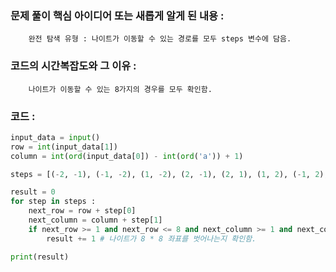 ### 문제 풀이 핵심 아이디어 또는 새롭게 알게 된 내용 :
        완전 탐색 유형 : 나이트가 이동할 수 있는 경로를 모두 steps 변수에 담음.

### 코드의 시간복잡도와 그 이유 :
        나이트가 이동할 수 있는 8가지의 경우를 모두 확인함.

### 코드 :
```python
input_data = input()
row = int(input_data[1])
column = int(ord(input_data[0]) - int(ord('a')) + 1)

steps = [(-2, -1), (-1, -2), (1, -2), (2, -1), (2, 1), (1, 2), (-1, 2), (-2, 1)]

result = 0
for step in steps :
    next_row = row + step[0]
    next_column = column + step[1]
    if next_row >= 1 and next_row <= 8 and next_column >= 1 and next_column <= 8 :
        result += 1 # 나이트가 8 * 8 좌표를 벗어나는지 확인함.

print(result)
```
